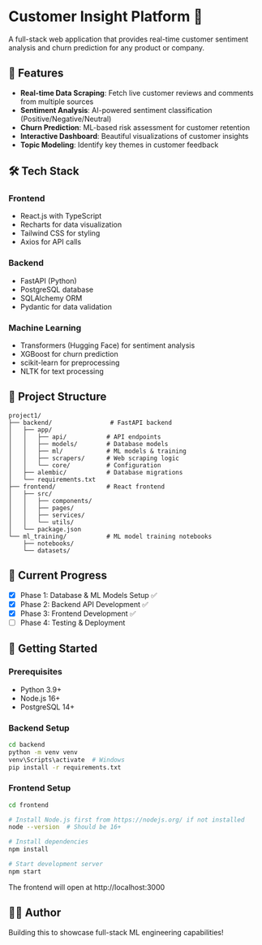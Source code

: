 # Customer Insight Platform 🎯

A full-stack web application that provides real-time customer sentiment analysis and churn prediction for any product or company.

## 🚀 Features

- **Real-time Data Scraping**: Fetch live customer reviews and comments from multiple sources
- **Sentiment Analysis**: AI-powered sentiment classification (Positive/Negative/Neutral)
- **Churn Prediction**: ML-based risk assessment for customer retention
- **Interactive Dashboard**: Beautiful visualizations of customer insights
- **Topic Modeling**: Identify key themes in customer feedback

## 🛠️ Tech Stack

### Frontend
- React.js with TypeScript
- Recharts for data visualization
- Tailwind CSS for styling
- Axios for API calls

### Backend
- FastAPI (Python)
- PostgreSQL database
- SQLAlchemy ORM
- Pydantic for data validation

### Machine Learning
- Transformers (Hugging Face) for sentiment analysis
- XGBoost for churn prediction
- scikit-learn for preprocessing
- NLTK for text processing

## 📁 Project Structure

```
project1/
├── backend/                # FastAPI backend
│   ├── app/
│   │   ├── api/           # API endpoints
│   │   ├── models/        # Database models
│   │   ├── ml/            # ML models & training
│   │   ├── scrapers/      # Web scraping logic
│   │   └── core/          # Configuration
│   ├── alembic/           # Database migrations
│   └── requirements.txt
├── frontend/              # React frontend
│   ├── src/
│   │   ├── components/
│   │   ├── pages/
│   │   ├── services/
│   │   └── utils/
│   └── package.json
└── ml_training/           # ML model training notebooks
    ├── notebooks/
    └── datasets/
```

## 🎯 Current Progress

- [x] Phase 1: Database & ML Models Setup ✅
- [x] Phase 2: Backend API Development ✅
- [x] Phase 3: Frontend Development ✅
- [ ] Phase 4: Testing & Deployment

## 🚀 Getting Started

### Prerequisites
- Python 3.9+
- Node.js 16+
- PostgreSQL 14+

### Backend Setup
```bash
cd backend
python -m venv venv
venv\Scripts\activate  # Windows
pip install -r requirements.txt
```

### Frontend Setup
```bash
cd frontend

# Install Node.js first from https://nodejs.org/ if not installed
node --version  # Should be 16+

# Install dependencies
npm install

# Start development server
npm start
```

The frontend will open at http://localhost:3000

## 👨‍💻 Author

Building this to showcase full-stack ML engineering capabilities!
